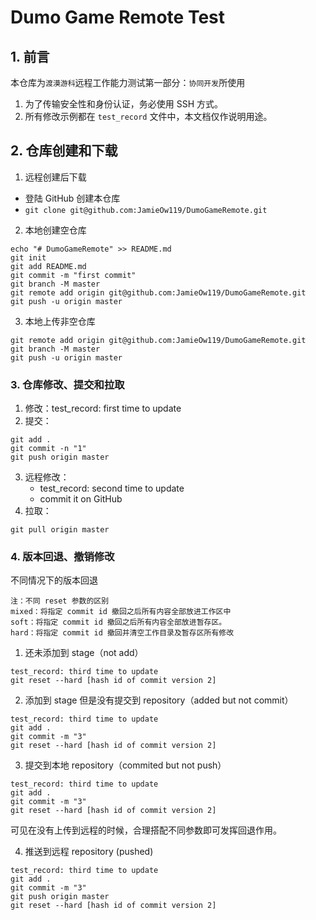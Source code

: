 # Dumo Game Remote Test

## 1. 前言

本仓库为`渡漠游科`远程工作能力测试第一部分：`协同开发`所使用

1. 为了传输安全性和身份认证，务必使用 SSH 方式。
2. 所有修改示例都在 `test_record` 文件中，本文档仅作说明用途。

## 2. 仓库创建和下载

1. 远程创建后下载
- 登陆 GitHub 创建本仓库
- `git clone git@github.com:JamieOw119/DumoGameRemote.git`

2. 本地创建空仓库
```
echo "# DumoGameRemote" >> README.md
git init
git add README.md
git commit -m "first commit"
git branch -M master
git remote add origin git@github.com:JamieOw119/DumoGameRemote.git
git push -u origin master
```

3. 本地上传非空仓库
```
git remote add origin git@github.com:JamieOw119/DumoGameRemote.git
git branch -M master
git push -u origin master
```

### 3. 仓库修改、提交和拉取

1. 修改：test_record: first time to update
2. 提交：
```
git add .
git commit -n "1"
git push origin master
``` 
3. 远程修改：
    - test_record: second time to update 
    - commit it on GitHub
4. 拉取：
```
git pull origin master
```

### 4. 版本回退、撤销修改

不同情况下的版本回退
```
注：不同 reset 参数的区别
mixed：将指定 commit id 撤回之后所有内容全部放进工作区中
soft：将指定 commit id 撤回之后所有内容全部放进暂存区。
hard：将指定 commit id 撤回并清空工作目录及暂存区所有修改
```

1. 还未添加到 stage（not add）
```
test_record: third time to update
git reset --hard [hash id of commit version 2]
```
2. 添加到 stage 但是没有提交到 repository（added but not commit）
```
test_record: third time to update
git add .
git commit -m "3"
git reset --hard [hash id of commit version 2]
```
3. 提交到本地 repository（commited but not push）
```
test_record: third time to update
git add .
git commit -m "3"
git reset --hard [hash id of commit version 2]
```

可见在没有上传到远程的时候，合理搭配不同参数即可发挥回退作用。

4. 推送到远程 repository (pushed)
```
test_record: third time to update
git add .
git commit -m "3"
git push origin master
git reset --hard [hash id of commit version 2]
```

